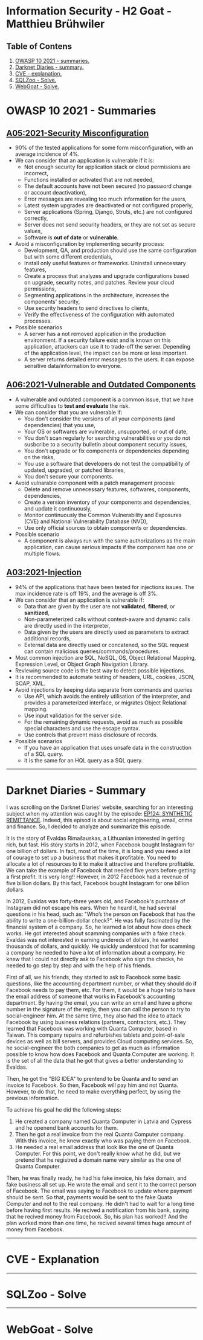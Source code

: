 # Information Security - H2 Goat - Matthieu Brühwiler

## Table of Contens
1. [ OWASP 10 2021 - summaries. ](#owaspsummaries)
2. [ Darknet Diaries - summary. ](#ddsummary)
3. [ CVE - explanation. ](#cve)
4. [ SQLZoo - Solve. ](#sqlzoo)
5. [ WebGoat - Solve. ](#webgoat)


<a name="owaspsummaries"></a>
# OWASP 10 2021 - Summaries

## [A05:2021-Security Misconfiguration](https://owasp.org/Top10/A05_2021-Security_Misconfiguration/)
* 90% of the tested applications for some form misconfiguration, with an average incidence of 4%.
* We can consider that an application is vulnerable if it is:
  * Not enough security for application stack or cloud permissions are incorrect,
  * Functions installed or activated that are not needed,
  * The default accounts have not been secured (no password change or account deactivation),
  * Error messages are revealing too much information for the users,
  * Latest system upgrades are deactivated or not configured properly,
  * Server applications (Spring, Django, Struts, etc.) are not configured correctly,
  * Server does not send security headers, or they are not set as secure values,
  * Software is **out of date** or **vulnerable**.
* Avoid a misconfiguration by implementing security process:
  * Development, QA, and production should use the same configuration but with some different credentials,
  * Install only useful features or frameworks. Uninstall unnecessary features,
  * Create a process that analyzes and upgrade configurations based on upgrade, security notes, and patches. Review your cloud permissions,
  * Segmenting applications in the architecture, increases the components' security,
  * Use security headers to send directives to clients,
  * Verify the effectiveness of the configuration with automated processes.
* Possible scenarios
  * A server has a not removed application in the production environment. If a security failure exist and is known on this application, attackers can use it to trade-off the server. Depending of the application level, the impact can be more or less important.
  * A server returns detailed error messages to the users. It can expose sensitive data/information to everyone.

## [A06:2021-Vulnerable and Outdated Components](https://owasp.org/Top10/A06_2021-Vulnerable_and_Outdated_Components/)
* A vulnerable and outdated component is a common issue, that we have some difficulties to **test and evaluate** the risk.
* We can consider that you are vulnerable if:
  * You don't consider the versions of all your components (and dependencies) that you use,
  * Your OS or softwares are vulnerable, unsupported, or out of date,
  * You don't scan regularly for searching vulnerabilities or you do not susbcribe to a security bulletin about component security issues,
  * You don't upgrade or fix components or dependencies depending on the risks,
  * You use a software that developers do not test the compatibility of updated, upgraded, or patched libraries,
  * You don't secure your components.
* Avoid vulnarable component with a patch management process:
  * Delete and remove unnecessary features, softwares, components, dependencies,
  * Create a version inventory of your components and dependencies, and update it continuously,
  * Monitor continuously the Common Vulnerability and Exposures (CVE) and National Vulnerability Database (NVD),
  * Use only official sources to obtain components or dependencies.
* Possible scenario
  * A component is always run with the same authorizations as the main application, can cause serious impacts if the component has one or multiple flows.

## [A03:2021-Injection](https://owasp.org/Top10/A03_2021-Injection/)
* 94% of the applications that have been tested for injections issues. The max incidence rate is off 19%, and the average is off 3%.
* We can consider that an application is vulnerable if:
  * Data that are given by the user are not **validated**, **filtered**, or **sanitized**,
  * Non-parameterized calls without context-aware and dynamic calls are directly used in the interpreter,
  * Data given by the users are directly used as parameters to extract additional records,
  * External data are directly used or concatened, so the SQL request can contain malicious queries/commands/procedures.
* Most common injection are SQL, NoSQL, OS, Object Relational Mapping, Expression Level, or Object Graph Navigation Library.
* Reviewing source code is the best way to detect possible injections.
* It is recommended to automate testing of headers, URL, cookies, JSON, SOAP, XML.
* Avoid injections by keeping data separate from commands and queries
  * Use API, which avoids the entirely utilisation of the interpreter, and provides a parameterized interface, or migrates Object Relational mapping.
  * Use input validation for the server side.
  * For the remaining dynamic requests, avoid as much as possible special characters and use the escape syntax.
  * Use controls that prevent mass disclosure of records.
* Possible scenarios
  * If you have an application that uses unsafe data in the construction of a SQL query.
  * It is the same for an HQL query as a SQL query.

----
<a name="ddsummary"></a>
# Darknet Diaries - Summary
I was scrolling on the Darknet Diaries' website, searching for an interesting subject when my attention was caught by the episode: [EP124: SYNTHETIC REMITTANCE](https://darknetdiaries.com/episode/124/). Indeed, this episod is about social engineering, email, crime and finance. So, I decided to analyze and summarize this episode.

It is the story of Evaldas Rimašauskas, a Lithuanian interested in getting rich, but fast. His story starts in 2012, when Facebook bought Instagram for one billion of dollars.
In fact, most of the time, it is long and you need a lot of courage to set up a business that makes it profitable. You need to allocate a lot of resources to it to make it attractive and therefore profitable.
We can take the example of Facebook that needed five years before getting a first profit. It is very long!! However, in 2012 Facebook had a revenue of five billion dollars. By this fact, Facebook bought Instagram for one billion dollars.

In 2012, Evaldas was forty-three years old, and Facebook's purchase of Instagram did not escape his ears. When he heard it, he had several questions in his head, such as: "Who’s the person on Facebook that has the ability to write a one-billion-dollar check?". He was fully fascinated by the financial system of a company. So, he learned a lot about how does check works. He got interested about scamming companies with a fake check. Evaldas was not interested in earning undereds of dollars, he wanted thousands of dollars, and quickly. He quickly understood that for scamming a company he needed to have a lot of information about a company.
He knew that I could not directly ask to Facebook who sign the checks, he needed to go step by step and with the help of his friends.

First of all, we his friends, they started to ask to Facebook some basic questions, like the accounting department number, or what they should do if Facebook needs to pay them, etc. For them, it would be a huge help to have the email address of someone that works in Facebook's accounting department. By having the email, you can write an email and have a phone number in the signature of the reply, then you can call the person to try to social-engineer him.
At the same time, they also had the idea to attack Facebook by using business relations (partners, contractors, etc.). They learned that Facebook was working with Quanta Computer, based in Taiwan. This company repairs and refurbishes tablets and point-of-sale devices as well as bill servers, and provides Cloud computing services. 
So, he social-engineer the both companies to get as much as information possible to know how does Facebook and Quanta Computer are working. It is the set of all the data that he got that gives a better understanding to Evaldas.

Then, he got the "BIG IDEA" to prentend to be Quanta and to send an invoice to Facebook. So then, Facebook will pay him and not Quanta. However, to do that, he need to make everything perfect, by using the previous information.

To achieve his goal he did the following steps:
1. He created a company named Quanta Computer in Latvia and Cypress and he openend bank accounts for them.
2. Then he got a real invoice from the real Quanta Computer company. With this invoice, he knew exactly who was paying them on Facebook.
3. He needed a real email address that look like the one of Quanta Computer. For this point, we don't really know what he did, but we pretend that he registred a domain name very similar as the one of Quanta Computer.

Then, he was finally ready, he had his fake invoice, his fake domain, and fake business all set up.
He wrote the email and sent it to the correct person of Facebook. The email was saying to Facebook to update where payment should be sent. So that, payments would be sent to the fake Quata Computer and not to the real company.
He didn't had to wait for a long time before having first results. He recived a notification from his bank, saying that he recived money from Facebook. So, his plan has worked!! And the plan worked more than one time, he recived several times huge amount of money from Facebook.


----
<a name="cve"></a>
# CVE - Explanation

----
<a name="sqlzoo"></a>
# SQLZoo - Solve

----
<a name="webgoat"></a>
# WebGoat - Solve
